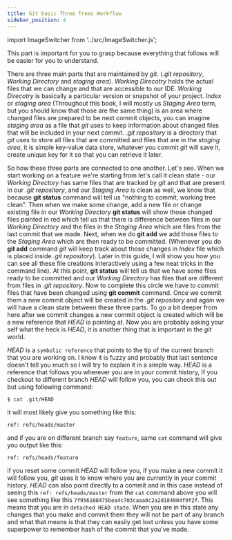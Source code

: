```yaml
---
title: Git basic Three Trees Workflow
sidebar_position: 4
---
```



import ImageSwitcher from '../src/ImageSwitcher.js';

<ImageSwitcher lightImageSrc="/img/three-trees.png" darkImageSrc="/img/three-trees-dark.png"/>

This part is important for you to grasp because everything that follows will be easier for you to understand.

There are three main parts that are maintained by _git_. (_.git repository_, _Working Directory_ and _staging area_).
_Working Direcotry_ holds the actual files that we can change and that are accessible to our IDE. _Working Direcotry_ is basically a particular version or snapshot of your project.
_Index_ or *staging area* (Throughout this book, I will mostly us *Staging Area* term, but you should know that those are the same thing)
is an area where changed files are prepared to be next commit objects, you can imagine *staging area* as a file that *git* uses to keep information
about changed files that will be included in your next commit. _.git repository_ is a directory that _git_ uses to store all files that are committed
and files that are in the *staging area*, it is simple key-value data store, whatever you commit _git_ will save it, create unique key for it so that
you can retrieve it later.

So how these three parts are connected to one another. Let's see. When we start working on a feature we're starting from let's call it clean state - our *Working Directory* 
has same files that are tracked by *git* and that are present in our *.git repository*, and our *Staging Area* is clean as well,
we know that because **git status** command will tell us "nothing to commit, working tree clean".
Then when we make some change, add a new file or change existing file in our *Working Directory* **git status** will show those changed files painted in red
which tell us that there is difference between files in our *Working Directory* and the files in the *Staging Area* which are files from the last commit that we made.
Next, when we do **git add** we add those files to the *Staging Area* which are then ready to be committed.
(Whenever you do **git add** command _git_ will keep track about those changes in *Index* file which is placed inside *.git repository*).
Later in this guide, I will show you how you can see all these file creations interactively using a few neat tricks in the command line).
At this point, **git status** will tell us that we have some files ready to be committed and our *Working Directory* has files that are different from files in
*.git repository*. Now to complete this circle we have to commit files that have been changed using **git commit** command.
Once we commit them a new commit object will be created in the *.git repository* and again we will have a clean state between these three parts.
To go a bit deeper from here after we commit changes a new commit object is created which will be a new reference that _HEAD_ is pointing at.
Now you are probably asking your self what the heck is _HEAD_, it is another thing that is important in the *git* world.

_HEAD_ is a `symbolic reference` that points to the tip of the current branch that you are working on. I know it is fuzzy and probably that last sentence doesn't tell you much
so I will try to explain it in a simple way. _HEAD_ is a reference that follows you wherever you are in your commit history, If you checkout to different branch
_HEAD_ will follow you, you can check this out but using following command:

`$ cat .git/HEAD`

it will most likely give you something like this:

`ref: refs/heads/master`

and if you are on different branch say `feature`, same `cat` command will give you output like this:

`ref: refs/heads/feature`

if you reset some commit _HEAD_ will follow you, if you make a new commit it will follow you, _git_ uses it to know where you are currently in your commit history.
_HEAD_ can also point directly to a commit and in this case instead of seeing this `ref: refs/heads/master` from the `cat` command above you will see something like this
`7f956108475bea4c703caaa0c2a2d184904f9f2f`. This means that you are in `detached HEAD state`.
When you are in this state any changes that you make and commit them they will not be part of any branch and what that means is that they can easily get lost unless
you have some superpower to remember hash of the commit that you've made.